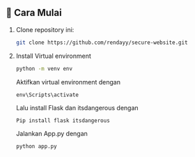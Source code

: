 ## 🔧 Cara Mulai
1. Clone repository ini:
   ```bash
   git clone https://github.com/rendayy/secure-website.git

2. Install Virtual environment
    ```bash
    python -m venv env
    ```
    Aktifkan virtual environment dengan
    ```
    env\Scripts\activate
    ```
    Lalu install Flask dan itsdangerous dengan
    ```
    Pip install flask itsdangerous
    ```
    Jalankan App.py dengan
   ```
   python app.py
   ```
